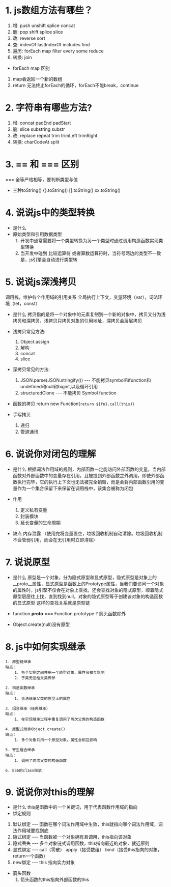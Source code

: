# 1. js数组方法有哪些？
1. 增: push  unshift  splice  concat
2. 删: pop  shift  splice  slice
3. 改: reverse  sort
4. 查: indexOf  lastIndexOf  includes  find
5. 遍历: forEach  map  filter  every  some  reduce
6. 转换: join


- forEach map 区别
1. map会返回一个新的数组
2. return 无法终止forEach的循环，forEach不能break，continue


# 2. 字符串有哪些方法?
1. 增: concat  padEnd  padStart
2. 删: slice  substring  substr
3. 改: replace  repeat  trim  trimLeft  trimRight
4. 转换: charCodeAt  split


# 3. == 和 === 区别
 === 全等严格相等，要判断类型与值

- 三种toString()
 {}.toString()
 [].toString()
 xx.toString()


# 4. 说说js中的类型转换
- 是什么
- 原始类型和引用数据类型
    1. 开发中通常需要将一个类型转换为另一个类型时通过调用构造函数实现类型转换
    2. 当开发中碰到 比较运算符 或者算数运算符时，当符号两边的类型不一致是，js引擎会自动进行类型转

# 5. 说说js深浅拷贝
调用栈，维护各个作用域的引用关系
全局执行上下文，变量环境（var），词法环境（let，const）

- 是什么
拷贝指的是将一个对象中的元素复制到一个新的对象中，拷贝又分为浅拷贝和深拷贝，浅拷贝只拷贝对象的引用地址，深拷贝会层层拷贝

- 浅拷贝常见方法:
    1. Object.assign
    2. 解构
    3. concat
    4. slice

- 深拷贝常见的方法:
    1. JSON.parse(JSON.stringify()) --- 不能拷贝symbol和function和undefined和null和bigint,以及循环引用
    2. structuredClone --- 不能拷贝 Symbol function

- 函数的拷贝
    return new Function(`return ${fn}.call(this)`)

- 手写拷贝
    1. 递归
    2. 管道通讯


# 6. 说说你对闭包的理解
- 是什么
    根据词法作用域的规则，内部函数一定能访问外部函数的变量，当内部函数对外部函数中的变量存在引用，且被提到外部函数之外调用，即使外部函数执行完毕，它的执行上下文也无法被完全销毁，而是会将内部函数引用的变量作为一个集合保留下来保留在调用栈中，该集合被称为闭包

- 作用
    1. 定义私有变量
    2. 封装模块
    3. 延长变量的生命周期

- 缺点
    内存泄露
    （使用完将变量置空，垃圾回收机制自动清除。垃圾回收机制不会管弱引用，而会在无引用时立即清除）

# 7. 说说原型
- 是什么
    原型是一个对象，分为隐式原型和显式原型，隐式原型是对象上的__proto__属性，显式原型是函数上的Prototype属性，当我们要访问一个对象的属性时，js引擎不仅会在对象上查找，还会查找对象的隐式原型，顺着隐式原型层层往上找，直到找到null。对象的隐式原型等于创建该对象的构造函数的显式原型
    这样的查找关系就是原型链

- function.__proto__ === Function.prototype ? 箭头函数除外

- Object.create(null)没有原型
    
# 8. js中如何实现继承
    1. 原型链继承
    缺点：
        1. 各个实例之间共用一个原型对象，属性会相互影响
        2. 子类无法给父类传参
    
    2. 构造函数继承
    缺点：
        1. 无法继承父类的原型上的属性

    3. 组合继承（经典继承）
    缺点：
        1. 在实现继承过程中重复调用了两次父类的构造函数

    4. 原型式继承Object.create()
    缺点：
        1. 多个对象共用一个原型对象，属性会相互影响

    5. 寄生组合继承
    缺点：
        1. 调用了两次父类的构造函数

    6. ES6的class继承

# 9. 说说你对this的理解
- 是什么
    this是函数中的一个关键词，用于代表函数作用域的指向
- 绑定规则
1. 默认绑定 --- 函数在哪个词法作用域中生效，this就指向哪个词法作用域，词法作用域要找到底
2. 隐式绑定 --- 当函数被一个对象拥有且调用，this指向该对象
3. 隐式丢失 --- 多个对象链式调用函数，this指向最近的对象，就近原则
4. 显式绑定 --- call（零散） apply（接受数组） bind（接受this指向的对象，return一个函数）
5. new绑定 --- this 指向实力对象

- 箭头函数
    1. 箭头函数的this指向外部函数的this
